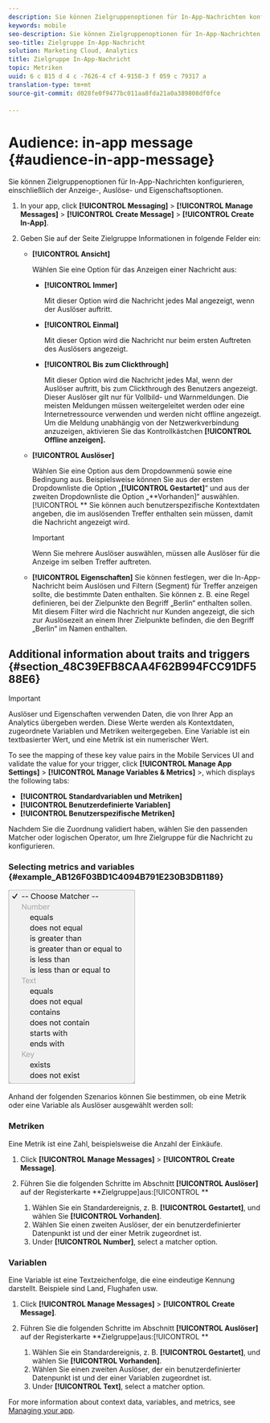 ```yaml
---
description: Sie können Zielgruppenoptionen für In-App-Nachrichten konfigurieren, einschließlich der Anzeige-, Auslöse- und Eigenschaftsoptionen.
keywords: mobile
seo-description: Sie können Zielgruppenoptionen für In-App-Nachrichten konfigurieren, einschließlich der Anzeige-, Auslöse- und Eigenschaftsoptionen.
seo-title: Zielgruppe In-App-Nachricht
solution: Marketing Cloud, Analytics
title: Zielgruppe In-App-Nachricht
topic: Metriken
uuid: 6 c 815 d 4 c -7626-4 cf 4-9158-3 f 059 c 79317 a
translation-type: tm+mt
source-git-commit: d028fe0f9477bc011aa8fda21a0a389808df0fce

---
```



# Audience: in-app message {#audience-in-app-message}

Sie können Zielgruppenoptionen für In-App-Nachrichten konfigurieren, einschließlich der Anzeige-, Auslöse- und Eigenschaftsoptionen.

1. In your app, click **[!UICONTROL Messaging]** &gt; **[!UICONTROL Manage Messages]** &gt; **[!UICONTROL Create Message]** &gt; **[!UICONTROL Create In-App]**.
1. Geben Sie auf der Seite Zielgruppe Informationen in folgende Felder ein:

   * **[!UICONTROL Ansicht]**

      Wählen Sie eine Option für das Anzeigen einer Nachricht aus:

      * **[!UICONTROL Immer]**

         Mit dieser Option wird die Nachricht jedes Mal angezeigt, wenn der Auslöser auftritt.

      * **[!UICONTROL Einmal]**

         Mit dieser Option wird die Nachricht nur beim ersten Auftreten des Auslösers angezeigt.

      * **[!UICONTROL Bis zum Clickthrough]**

         Mit dieser Option wird die Nachricht jedes Mal, wenn der Auslöser auftritt, bis zum Clickthrough des Benutzers angezeigt. Dieser Auslöser gilt nur für Vollbild- und Warnmeldungen. Die meisten Meldungen müssen weitergeleitet werden oder eine Internetressource verwenden und werden nicht offline angezeigt. Um die Meldung unabhängig von der Netzwerkverbindung anzuzeigen, aktivieren Sie das Kontrollkästchen **[!UICONTROL Offline anzeigen].**
   * **[!UICONTROL Auslöser]**

      Wählen Sie eine Option aus dem Dropdownmenü sowie eine Bedingung aus. Beispielsweise können Sie aus der ersten Dropdownliste die Option „**[!UICONTROL Gestartet]**“ und aus der zweiten Dropdownliste die Option „**Vorhanden]“ auswählen.[!UICONTROL ** Sie können auch benutzerspezifische Kontextdaten angeben, die im auslösenden Treffer enthalten sein müssen, damit die Nachricht angezeigt wird.

      >[!IMPORTANT]
      >
      >Wenn Sie mehrere Auslöser auswählen, müssen alle Auslöser für die Anzeige im selben Treffer auftreten.

   * **[!UICONTROL Eigenschaften]**
Sie können festlegen, wer die In-App-Nachricht beim Auslösen und Filtern (Segment) für Treffer anzeigen sollte, die bestimmte Daten enthalten. Sie können z. B. eine Regel definieren, bei der Zielpunkte den Begriff „Berlin“ enthalten sollen. Mit diesem Filter wird die Nachricht nur Kunden angezeigt, die sich zur Auslösezeit an einem Ihrer Zielpunkte befinden, die den Begriff „Berlin“ im Namen enthalten.



## Additional information about traits and triggers {#section_48C39EFB8CAA4F62B994FCC91DF588E6}

>[!IMPORTANT]
>
>Auslöser und Eigenschaften verwenden Daten, die von Ihrer App an Analytics übergeben werden. Diese Werte werden als Kontextdaten, zugeordnete Variablen und Metriken weitergegeben. Eine Variable ist ein textbasierter Wert, und eine Metrik ist ein numerischer Wert.

To see the mapping of these key value pairs in the Mobile Services UI and validate the value for your trigger, click **[!UICONTROL Manage App Settings]** &gt;  **[!UICONTROL Manage Variables &amp; Metrics]** &gt;, which displays the following tabs:

* **[!UICONTROL Standardvariablen und Metriken]**
* **[!UICONTROL Benutzerdefinierte Variablen]**
* **[!UICONTROL Benutzerspezifische Metriken]**

Nachdem Sie die Zuordnung validiert haben, wählen Sie den passenden Matcher oder logischen Operator, um Ihre Zielgruppe für die Nachricht zu konfigurieren.

### Selecting metrics and variables {#example_AB126F03BD1C4094B791E230B3DB1189}

![Auslöseroptionen](assets/custom_trigger_matcher_options.png)

Anhand der folgenden Szenarios können Sie bestimmen, ob eine Metrik oder eine Variable als Auslöser ausgewählt werden soll:

### Metriken

Eine Metrik ist eine Zahl, beispielsweise die Anzahl der Einkäufe.

1. Click **[!UICONTROL Manage Messages]** &gt; **[!UICONTROL Create Message]**.
1. Führen Sie die folgenden Schritte im Abschnitt **[!UICONTROL Auslöser]** auf der Registerkarte **Zielgruppe]aus:[!UICONTROL **

   1. Wählen Sie ein Standardereignis, z. B. **[!UICONTROL Gestartet]**, und wählen Sie **[!UICONTROL Vorhanden]**.
   1. Wählen Sie einen zweiten Auslöser, der ein benutzerdefinierter Datenpunkt ist und der einer Metrik zugeordnet ist.
   1. Under **[!UICONTROL Number]**, select a matcher option.

### Variablen

Eine Variable ist eine Textzeichenfolge, die eine eindeutige Kennung darstellt. Beispiele sind Land, Flughafen usw.

1. Click **[!UICONTROL Manage Messages]** &gt; **[!UICONTROL Create Message]**.
1. Führen Sie die folgenden Schritte im Abschnitt **[!UICONTROL Auslöser]** auf der Registerkarte **Zielgruppe]aus:[!UICONTROL **

   1. Wählen Sie ein Standardereignis, z. B. **[!UICONTROL Gestartet]**, und wählen Sie **[!UICONTROL Vorhanden]**.
   1. Wählen Sie einen zweiten Auslöser, der ein benutzerdefinierter Datenpunkt ist und der einer Variablen zugeordnet ist.
   1. Under **[!UICONTROL Text]**, select a matcher option.

For more information about context data, variables, and metrics, see [Managing your app](/help/using/manage-apps/manage-apps.md).
